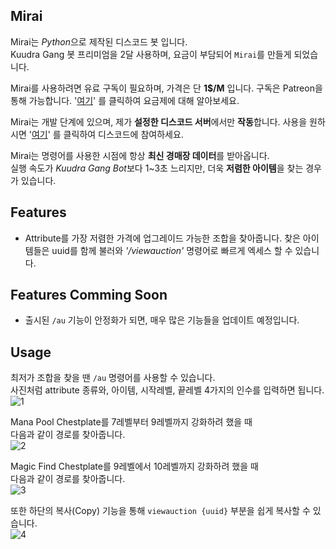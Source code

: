 ## Mirai
Mirai는 *Python*으로 제작된 디스코드 봇 입니다.  
Kuudra Gang 봇 프리미엄을 2달 사용하며, 요금이 부담되어 `Mirai`를 만들게 되었습니다.

Mirai를 사용하려면 유료 구독이 필요하며, 가격은 단 **1$/M** 입니다.
구독은 Patreon을 통해 가능합니다. '[여기](https://www.patreon.com/MiraiBot)' 를 클릭하여 요금제에 대해 알아보세요.

Mirai는 개발 단계에 있으며, 제가 **설정한 디스코드 서버**에서만 **작동**합니다.
사용을 원하시면 '[여기](https://discord.gg/JpTdZPBPd2)' 를 클릭하여 디스코드에 참여하세요.

Mirai는 명령어를 사용한 시점에 항상 **최신 경매장 데이터**를 받아옵니다.  
실행 속도가 *Kuudra Gang Bot*보다 1~3초 느리지만, 더욱 **저렴한 아이템**을 찾는 경우가 있습니다.
  
## Features
 - Attribute를 가장 저렴한 가격에 업그레이드 가능한 조합을 찾아줍니다.
   찾은 아이템들은 uuid를 함께 불러와 *'/viewauction'* 명령어로 빠르게 엑세스 할 수 있습니다.

## Features Comming Soon
 - 출시된 `/au` 기능이 안정화가 되면, 매우 많은 기능들을 업데이트 예정입니다.

## Usage
최저가 조합을 찾을 땐 `/au` 명령어를 사용할 수 있습니다.  
사진처럼 attribute 종류와, 아이템, 시작레벨, 끝레벨 4가지의 인수를 입력하면 됩니다.<br>
![1](https://github.com/user-attachments/assets/8ef5dc78-088b-4fe2-9d61-82dc01d1bf6b)<br>

Mana Pool Chestplate를 7레벨부터 9레벨까지 강화하려 했을 때  
다음과 같이 경로를 찾아줍니다.<br>
![2](https://github.com/user-attachments/assets/2c3dd33f-0b1b-4b46-83e1-72d931994f32)<br>

Magic Find Chestplate를 9레벨에서 10레벨까지 강화하려 했을 때  
다음과 같이 경로를 찾아줍니다.<br>
![3](https://github.com/user-attachments/assets/e0931ec5-9157-4ca8-afff-5a5321303f91)<br>

또한 하단의 복사(Copy) 기능을 통해 `viewauction {uuid}` 부분을
쉽게 복사할 수 있습니다.<br>
![4](https://github.com/user-attachments/assets/3073381a-ab8a-40a3-8160-3c3c1da97ffa)<br>


